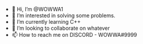 - 👋 Hi, I’m @WOWWA1
- 👀 I’m interested in solving some problems.
- 🌱 I’m currently learning C++
- 💞️ I’m looking to collaborate on whatever
- 📫 How to reach me on DISCORD - WOWWA#9999
<!---
WOWWA1/WOWWA1 is a ✨ special ✨ repository because its `README.md` (this file) appears on your GitHub profile.
You can click the Preview link to take a look at your changes.
--->
